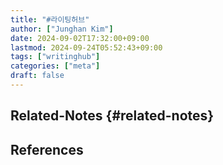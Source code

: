 ```yaml
---
title: "#라이팅허브"
author: ["Junghan Kim"]
date: 2024-09-02T17:32:00+09:00
lastmod: 2024-09-24T05:52:43+09:00
tags: ["writinghub"]
categories: ["meta"]
draft: false
---
```


## Related-Notes {#related-notes}

## References

<style>.csl-entry{text-indent: -1.5em; margin-left: 1.5em;}</style><div class="csl-bib-body">
</div>
